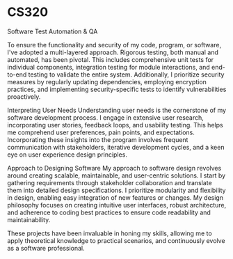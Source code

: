 # CS320
Software Test Automation &amp; QA

To ensure the functionality and security of my code, program, or software, I've adopted a multi-layered approach. Rigorous testing, both manual and automated, has been pivotal. This includes comprehensive unit tests for individual components, integration testing for module interactions, and end-to-end testing to validate the entire system. Additionally, I prioritize security measures by regularly updating dependencies, employing encryption practices, and implementing security-specific tests to identify vulnerabilities proactively.

Interpreting User Needs
Understanding user needs is the cornerstone of my software development process. I engage in extensive user research, incorporating user stories, feedback loops, and usability testing. This helps me comprehend user preferences, pain points, and expectations. Incorporating these insights into the program involves frequent communication with stakeholders, iterative development cycles, and a keen eye on user experience design principles.

Approach to Designing Software
My approach to software design revolves around creating scalable, maintainable, and user-centric solutions. I start by gathering requirements through stakeholder collaboration and translate them into detailed design specifications. I prioritize modularity and flexibility in design, enabling easy integration of new features or changes. My design philosophy focuses on creating intuitive user interfaces, robust architecture, and adherence to coding best practices to ensure code readability and maintainability.

These projects have been invaluable in honing my skills, allowing me to apply theoretical knowledge to practical scenarios, and continuously evolve as a software professional.

